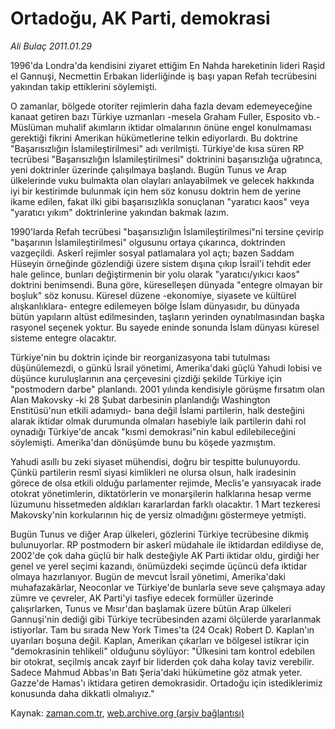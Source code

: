 # Ortadoğu, AK Parti, demokrasi

*Ali Bulaç 2011.01.29*

<td class="columnist-detail">
<p>1996'da Londra'da kendisini ziyaret ettiğim En Nahda hareketinin lideri Raşid el Gannuşi, Necmettin Erbakan liderliğinde iş başı yapan Refah tecrübesini yakından takip ettiklerini söylemişti.</p>
<p>
<div id="haberMetinDiv">
<p> O zamanlar, bölgede otoriter rejimlerin daha fazla devam edemeyeceğine kanaat getiren bazı Türkiye uzmanları -mesela Graham Fuller, Esposito vb.- Müslüman muhalif akımların iktidar olmalarının önüne engel konulmaması gerektiği fikrini Amerikan hükümetlerine telkin ediyorlardı. Bu doktrine "Başarısızlığın İslamileştirilmesi" adı verilmişti. Türkiye'de kısa süren RP tecrübesi "Başarısızlığın İslamileştirilmesi" doktrinini başarısızlığa uğratınca, yeni doktrinler üzerinde çalışılmaya başlandı. Bugün Tunus ve Arap ülkelerinde vuku bulmakta olan olayları anlayabilmek ve gelecek hakkında iyi bir kestirimde bulunmak için hem söz konusu doktrin hem de yerine ikame edilen, fakat ilki gibi başarısızlıkla sonuçlanan "yaratıcı kaos" veya "yaratıcı yıkım" doktrinlerine yakından bakmak lazım.
<p>1990'larda Refah tecrübesi "başarısızlığın İslamileştirilmesi"ni tersine çevirip "başarının İslamileştirilmesi" olgusunu ortaya çıkarınca, doktrinden vazgeçildi. Askerî rejimler sosyal patlamalara yol açtı; bazen Saddam Hüseyin örneğinde gözlendiği üzere sistem dışına çıkıp İsrail'i tehdit eder hale gelince, bunları değiştirmenin bir yolu olarak "yaratıcı/yıkıcı kaos" doktrini benimsendi. Buna göre, küreselleşen dünyada "entegre olmayan bir boşluk" söz konusu. Küresel düzene -ekonomiye, siyasete ve kültürel alışkanlıklara- entegre edilemeyen bölge İslam dünyasıdır, bu dünyada bütün yapıların altüst edilmesinden, taşların yerinden oynatılmasından başka rasyonel seçenek yoktur. Bu sayede eninde sonunda İslam dünyası küresel sisteme entegre olacaktır.
<p>Türkiye'nin bu doktrin içinde bir reorganizasyona tabi tutulması düşünülemezdi, o günkü İsrail yönetimi, Amerika'daki güçlü Yahudi lobisi ve düşünce kuruluşlarının ana çerçevesini çizdiği şekilde Türkiye için "postmodern darbe" planlandı. 2001 yılında kendisiyle görüşme fırsatım olan Alan Makovsky -ki 28 Şubat darbesinin planlandığı Washington Enstitüsü'nun etkili adamıydı- bana değil İslami partilerin, halk desteğini alarak iktidar olmak durumunda olmaları hasebiyle laik partilerin dahi rol oynadığı Türkiye'de ancak "kısmi demokrasi"nin kabul edilebileceğini söylemişti. Amerika'dan dönüşümde bunu bu köşede yazmıştım.
<p>Yahudi asıllı bu zeki siyaset mühendisi, doğru bir tespitte bulunuyordu. Çünkü partilerin resmî siyasi kimlikleri ne olursa olsun, halk iradesinin görece de olsa etkili olduğu parlamenter rejimde, Meclis'e yansıyacak irade otokrat yönetimlerin, diktatörlerin ve monarşilerin halklarına hesap verme lüzumunu hissetmeden aldıkları kararlardan farklı olacaktır. 1 Mart tezkeresi Makovsky'nin korkularının hiç de yersiz olmadığını göstermeye yetmişti.
<p>Bugün Tunus ve diğer Arap ülkeleri, gözlerini Türkiye tecrübesine dikmiş bulunuyorlar. RP postmodern bir askerî müdahale ile iktidardan edildiyse de, 2002'de çok daha güçlü bir halk desteğiyle AK Parti iktidar oldu, girdiği her genel ve yerel seçimi kazandı, önümüzdeki seçimde üçüncü defa iktidar olmaya hazırlanıyor. Bugün de mevcut İsrail yönetimi, Amerika'daki muhafazakârlar, Neoconlar ve Türkiye'de bunlarla seve seve çalışmaya aday zümre ve çevreler, AK Parti'yi tasfiye edecek formüller üzerinde çalışırlarken, Tunus ve Mısır'dan başlamak üzere bütün Arap ülkeleri Gannuşi'nin dediği gibi Türkiye tecrübesinden azami ölçülerde yararlanmak istiyorlar. Tam bu sırada New York Times'ta (24 Ocak) Robert D. Kaplan'ın uyarıları boşuna değil. Kaplan, Amerikan çıkarları ve bölgesel istikrar için "demokrasinin tehlikeli" olduğunu söylüyor: "Ülkesini tam kontrol edebilen bir otokrat, seçilmiş ancak zayıf bir liderden çok daha kolay taviz verebilir. Sadece Mahmud Abbas'ın Batı Şeria'daki hükümetine göz atmak yeter. Gazze'de Hamas'ı iktidara getiren demokrasidir. Ortadoğu için istediklerimiz konusunda daha dikkatli olmalıyız."</p></p></p></p></p></div>
</p>
<a href="http://web.archive.org/web/20110202010927/mailto:a.bulac@zaman.com.tr">
</a></td>

Kaynak: [zaman.com.tr](http://zaman.com.tr/yazar.do?yazino=1085981), [web.archive.org (arşiv bağlantısı)](http://web.archive.org/web/20110202010927/http://www.zaman.com.tr:80/yazar.do?yazino=1085981)
